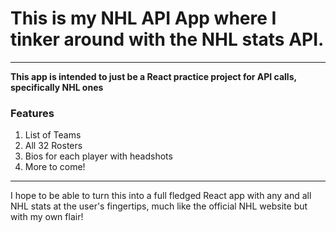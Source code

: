 # This is my NHL API App where I tinker around with the NHL stats API. 

---

**This app is intended to just be a React practice project for API calls, specifically NHL ones**

### Features
1. List of Teams
2. All 32 Rosters
3. Bios for each player with headshots
4. More to come!

--- 

I hope to be able to turn this into a full fledged React app with any and all NHL stats at the user's fingertips, much like the official NHL website but with my own flair!

